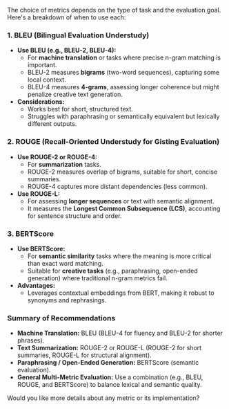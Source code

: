 The choice of metrics depends on the type of task and the evaluation goal. Here's a breakdown of when to use each:

### 1. **BLEU (Bilingual Evaluation Understudy)**
   - **Use BLEU (e.g., BLEU-2, BLEU-4):**
     - For **machine translation** or tasks where precise n-gram matching is important.
     - BLEU-2 measures **bigrams** (two-word sequences), capturing some local context.
     - BLEU-4 measures **4-grams**, assessing longer coherence but might penalize creative text generation.
   - **Considerations:**
     - Works best for short, structured text.
     - Struggles with paraphrasing or semantically equivalent but lexically different outputs.

### 2. **ROUGE (Recall-Oriented Understudy for Gisting Evaluation)**
   - **Use ROUGE-2 or ROUGE-4:**
     - For **summarization** tasks.
     - ROUGE-2 measures overlap of bigrams, suitable for short, concise summaries.
     - ROUGE-4 captures more distant dependencies (less common).
   - **Use ROUGE-L:**
     - For assessing **longer sequences** or text with semantic alignment.
     - It measures the **Longest Common Subsequence (LCS)**, accounting for sentence structure and order.

### 3. **BERTScore**
   - **Use BERTScore:**
     - For **semantic similarity** tasks where the meaning is more critical than exact word matching.
     - Suitable for **creative tasks** (e.g., paraphrasing, open-ended generation) where traditional n-gram metrics fail.
   - **Advantages:**
     - Leverages contextual embeddings from BERT, making it robust to synonyms and rephrasings.

### **Summary of Recommendations**
- **Machine Translation:** BLEU (BLEU-4 for fluency and BLEU-2 for shorter phrases).
- **Text Summarization:** ROUGE-2 or ROUGE-L (ROUGE-2 for short summaries, ROUGE-L for structural alignment).
- **Paraphrasing / Open-Ended Generation:** BERTScore (semantic evaluation).
- **General Multi-Metric Evaluation:** Use a combination (e.g., BLEU, ROUGE, and BERTScore) to balance lexical and semantic quality.

Would you like more details about any metric or its implementation?